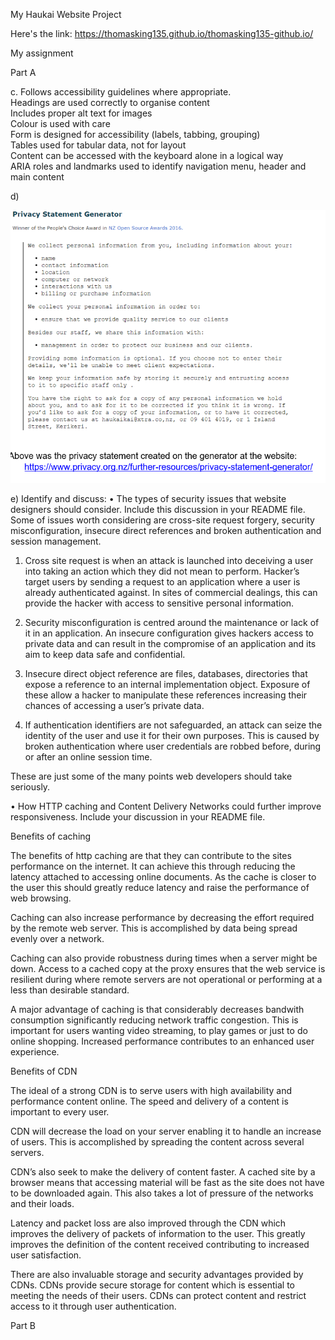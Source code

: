 My Haukai Website Project

Here's the link: https://thomasking135.github.io/thomasking135-github.io/ 

My assignment

Part A

c. Follows accessibility guidelines where appropriate.  
Headings are used correctly to organise content  
Includes proper alt text for images  
Colour is used with care  
Form is designed for accessibility (labels, tabbing, grouping)   
Tables used for tabular data, not for layout  
Content can be accessed with the keyboard alone in a logical way  
ARIA roles and landmarks used to identify navigation menu, header and main content  

d) <center><img src ="pictures/privacystatement.jpg" width=800></center>


e) Identify and discuss: 
•	The types of security issues that website designers should consider. Include this discussion in your README file.  
Some of issues worth considering are cross-site request forgery, security misconfiguration, insecure direct references and broken authentication and session management. 

1)	Cross site request is when an attack is launched into deceiving a user into taking an action which they did not mean to perform. Hacker’s target users by sending a request to an application where a user is already authenticated against. In sites of commercial dealings, this can provide the hacker with access to sensitive personal information. 

2)	Security misconfiguration is centred around the maintenance or lack of it in an application. An insecure configuration gives hackers access to private data and can result in the compromise of an application and its aim to keep data safe and confidential.

3)	Insecure direct object reference are files, databases, directories that expose a reference to an internal implementation object. Exposure of these allow a hacker to manipulate these references increasing their chances of accessing a user’s private data. 

4)	If authentication identifiers are not safeguarded, an attack can seize the identity of the user and use it for their own purposes. This is caused by broken authentication where user credentials are robbed before, during or after an online session time. 

These are just some of the many points web developers should take seriously. 

•	How HTTP caching and Content Delivery Networks could further improve responsiveness. Include your discussion in your README file.

Benefits of caching

The benefits of http caching are that they can contribute to the sites performance on the internet. It can achieve this through reducing the latency attached to accessing online documents. As the cache is closer to the user this should greatly reduce latency and raise the performance of web browsing.

Caching can also increase performance by decreasing the effort required by the remote web server. This is accomplished by data being spread evenly over a network. 

Caching can also provide robustness during times when a server might be down. Access to a cached copy at the proxy ensures that the web service is resilient during where remote servers are not operational or performing at a less than desirable standard.   

A major advantage of caching is that considerably decreases bandwith consumption significantly reducing network traffic congestion. This is important for users wanting video streaming, to play games or just to do online shopping. Increased performance contributes to an enhanced user experience. 


Benefits of CDN

The ideal of a strong CDN is to serve users with high availability and performance content online. The speed and delivery of a content is important to every user. 

CDN will decrease the load on your server enabling it to handle an increase of users. This is accomplished by spreading the content across several servers. 

CDN’s also seek to make the delivery of content faster. A cached site by a browser means that accessing material will be fast as the site does not have to be downloaded again. This also takes a lot of pressure of the networks and their loads.

Latency and packet loss are also improved through the CDN which improves the delivery of packets of information to the user. This greatly improves the definition of the content received contributing to increased user satisfaction. 

There are also invaluable storage and security advantages provided by CDNs. CDNs provide secure storage for content which is essential to meeting the needs of their users. CDNs can protect content and restrict access to it through user authentication.  


Part B
